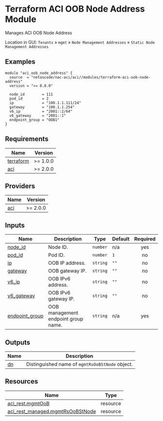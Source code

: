 <!-- BEGIN_TF_DOCS -->
# Terraform ACI OOB Node Address Module

Manages ACI OOB Node Address

Location in GUI:
`Tenants` » `mgmt` » `Node Management Addresses` » `Static Node Management Addresses`

## Examples

```hcl
module "aci_oob_node_address" {
  source  = "netascode/nac-aci/aci//modules/terraform-aci-oob-node-address"
  version = ">= 0.8.0"

  node_id        = 111
  pod_id         = 2
  ip             = "100.1.1.111/24"
  gateway        = "100.1.1.254"
  v6_ip          = "2001::2/64"
  v6_gateway     = "2001::1"
  endpoint_group = "OOB1"
}
```

## Requirements

| Name | Version |
|------|---------|
| <a name="requirement_terraform"></a> [terraform](#requirement\_terraform) | >= 1.0.0 |
| <a name="requirement_aci"></a> [aci](#requirement\_aci) | >= 2.0.0 |

## Providers

| Name | Version |
|------|---------|
| <a name="provider_aci"></a> [aci](#provider\_aci) | >= 2.0.0 |

## Inputs

| Name | Description | Type | Default | Required |
|------|-------------|------|---------|:--------:|
| <a name="input_node_id"></a> [node\_id](#input\_node\_id) | Node ID. | `number` | n/a | yes |
| <a name="input_pod_id"></a> [pod\_id](#input\_pod\_id) | Pod ID. | `number` | `1` | no |
| <a name="input_ip"></a> [ip](#input\_ip) | OOB IP address. | `string` | `""` | no |
| <a name="input_gateway"></a> [gateway](#input\_gateway) | OOB gateway IP. | `string` | `""` | no |
| <a name="input_v6_ip"></a> [v6\_ip](#input\_v6\_ip) | OOB IPv6 address. | `string` | `""` | no |
| <a name="input_v6_gateway"></a> [v6\_gateway](#input\_v6\_gateway) | OOB IPv6 gateway IP. | `string` | `""` | no |
| <a name="input_endpoint_group"></a> [endpoint\_group](#input\_endpoint\_group) | OOB management endpoint group name. | `string` | n/a | yes |

## Outputs

| Name | Description |
|------|-------------|
| <a name="output_dn"></a> [dn](#output\_dn) | Distinguished name of `mgmtRsOoBStNode` object. |

## Resources

| Name | Type |
|------|------|
| [aci_rest.mgmtOoB](https://registry.terraform.io/providers/CiscoDevNet/aci/latest/docs/resources/rest) | resource |
| [aci_rest_managed.mgmtRsOoBStNode](https://registry.terraform.io/providers/CiscoDevNet/aci/latest/docs/resources/rest_managed) | resource |
<!-- END_TF_DOCS -->